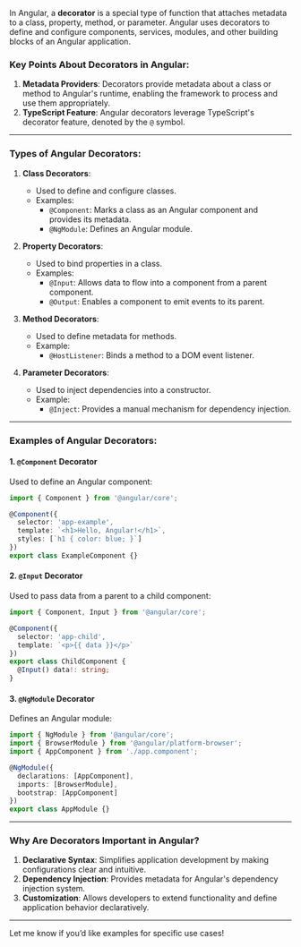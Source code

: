 In Angular, a **decorator** is a special type of function that attaches metadata to a class, property, method, or parameter. Angular uses decorators to define and configure components, services, modules, and other building blocks of an Angular application.

### Key Points About Decorators in Angular:
1. **Metadata Providers**: Decorators provide metadata about a class or method to Angular's runtime, enabling the framework to process and use them appropriately.
2. **TypeScript Feature**: Angular decorators leverage TypeScript's decorator feature, denoted by the `@` symbol.

---

### Types of Angular Decorators:
1. **Class Decorators**:
   - Used to define and configure classes.
   - Examples:
     - `@Component`: Marks a class as an Angular component and provides its metadata.
     - `@NgModule`: Defines an Angular module.

2. **Property Decorators**:
   - Used to bind properties in a class.
   - Examples:
     - `@Input`: Allows data to flow into a component from a parent component.
     - `@Output`: Enables a component to emit events to its parent.

3. **Method Decorators**:
   - Used to define metadata for methods.
   - Example:
     - `@HostListener`: Binds a method to a DOM event listener.

4. **Parameter Decorators**:
   - Used to inject dependencies into a constructor.
   - Example:
     - `@Inject`: Provides a manual mechanism for dependency injection.

---

### Examples of Angular Decorators:

#### 1. `@Component` Decorator
Used to define an Angular component:
```typescript
import { Component } from '@angular/core';

@Component({
  selector: 'app-example',
  template: `<h1>Hello, Angular!</h1>`,
  styles: [`h1 { color: blue; }`]
})
export class ExampleComponent {}
```

#### 2. `@Input` Decorator
Used to pass data from a parent to a child component:
```typescript
import { Component, Input } from '@angular/core';

@Component({
  selector: 'app-child',
  template: `<p>{{ data }}</p>`
})
export class ChildComponent {
  @Input() data!: string;
}
```

#### 3. `@NgModule` Decorator
Defines an Angular module:
```typescript
import { NgModule } from '@angular/core';
import { BrowserModule } from '@angular/platform-browser';
import { AppComponent } from './app.component';

@NgModule({
  declarations: [AppComponent],
  imports: [BrowserModule],
  bootstrap: [AppComponent]
})
export class AppModule {}
```

---

### Why Are Decorators Important in Angular?
1. **Declarative Syntax**: Simplifies application development by making configurations clear and intuitive.
2. **Dependency Injection**: Provides metadata for Angular's dependency injection system.
3. **Customization**: Allows developers to extend functionality and define application behavior declaratively.

---

Let me know if you’d like examples for specific use cases!